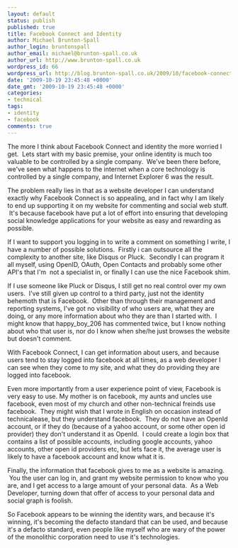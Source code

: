 ```yaml
---
layout: default
status: publish
published: true
title: Facebook Connect and Identity
author: Michael Brunton-Spall
author_login: bruntonspall
author_email: michael@brunton-spall.co.uk
author_url: http://www.brunton-spall.co.uk
wordpress_id: 66
wordpress_url: http://blog.brunton-spall.co.uk/2009/10/facebook-connect-and-identity/
date: '2009-10-19 23:45:48 +0000'
date_gmt: '2009-10-19 23:45:48 +0000'
categories:
- technical
tags:
- identity
- facebook
comments: true
---
```

The more I think about Facebook Connect and identity the more worried I get. &nbsp;Lets start with my basic premise, your online identity is much too valuable to be controlled by a single company. &nbsp;We&#39;ve been there before, we&#39;ve seen what happens to the internet when a core technology is controlled by a single company, and Internet Explorer 6 was the result.

<!--more-->

The problem really lies in that as a website developer I can understand exactly why Facebook Connect is so appealing, and in fact why I am likely to end up supporting it on my website for commenting and social web stuff. &nbsp;It&#39;s because facebook have put a lot of effort into ensuring that developing social knowledge applications for your website as easy and rewarding as possible.

If I want to support you logging in to write a comment on something I write, I have a number of possible solutions. &nbsp;Firstly i can outsource all the complexity to another site, like Disqus or Pluck. &nbsp;Secondly I can program it all myself, using OpenID, OAuth, Open Contacts and probably some other API&#39;s that I&#39;m &nbsp;not a specialist in, or finally I can use the nice Facebook shim.

If I use someone like Pluck or Disqus, I still get no real control over my own users. &nbsp;I&#39;ve still given up control to a third party, just not the identity behemoth that is Facebook. &nbsp;Other than through their management and reporting systems, I&#39;ve got no visibility of who users are, what they are doing, or any more information about who they are than I started with. &nbsp;I might know that happy_boy_206 has commented twice, but I know nothing about who that user is, nor do I know when she/he just browses the website but doesn&#39;t comment.

With Facebook Connect, I can get information about users, and because users tend to stay logged into facebook at all times, as a web developer I can see when they come to my site, and what they do providing they are logged into facebook.

Even more importantly from a user experience point of view, Facebook is very easy to use. My mother is on facebook, my aunts and uncles use facebook, even most of my church and other non-technical freinds use facebook. &nbsp;They might wish that I wrote in English on occasion instead of technicalease, but they understand facebook. &nbsp;They do not have an OpenId account, or if they do (because of a yahoo account, or some other open id provider) they don&#39;t understand it as OpenId. &nbsp;I could create a login box that contains a list of possible accounts, including google accounts, yahoo accounts, other open id providers etc, but lets face it, the average user is likely to have a facebook account and know what it is.

Finally, the information that facebook gives to me as a website is amazing. &nbsp;You the user can log in, and grant my website permission to know who you are, and I get access to a large amount of your personal data. &nbsp;As a Web Developer, turning down that offer of access to your personal data and social graph is foolish.

So Facebook appears to be winning the identity wars, and because it&#39;s winning, it&#39;s becoming the defacto standard that can be used, and because it&#39;s a defacto standard, even people like myself who are wary of the power of the monolithic corporation need to use it&#39;s technologies.

